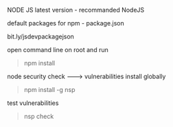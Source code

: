 NODE JS latest version - recommanded NodeJS

default packages for npm - package.json

bit.ly/jsdevpackagejson

open command line on root and run 
> npm install


node security check  ---> vulnerabilities install globally
> npm install -g nsp

test  vulnerabilities
> nsp check

